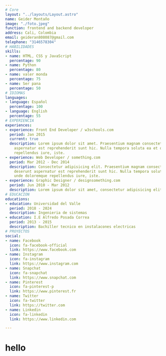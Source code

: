 ```yaml
---
# Core
layout: "../layouts/Layout.astro"
name: Geider Montaño
image: "./foto.jpeg"
function: frontend and backend developer
address: Cali, Colombia
email: geideran808087@gmail.com
telephone: "3146578304"
# HABILIDADES
skills:
- name: HTML, CSS y JavaScript
  percentage: 90
- name: Python
  percentage: 80
- name: valer monda
  percentage: 75
- name: Ser pana
  percentage: 50
# IDIOMAS
languages:
- language: Español
  percentage: 100
- language: English
  percentage: 55
# EXPERIENCIA
experiences:
- experience: Front End Developer / w3schools.com
  period: Jan 2015
  current: true
  description: Lorem ipsum dolor sit amet. Praesentium magnam consectetur vel in deserunt
    aspernatur est reprehenderit sunt hic. Nulla tempora soluta ea et odio, unde doloremque
    repellendus iure, iste.
- experience: Web Developer / something.com
  period: Mar 2012 - Dec 2014
  description: Consectetur adipisicing elit. Praesentium magnam consectetur vel in
    deserunt aspernatur est reprehenderit sunt hic. Nulla tempora soluta ea et odio,
    unde doloremque repellendus iure, iste.
- experience: Graphic Designer / designsomething.com
  period: Jun 2010 - Mar 2012
  description: Lorem ipsum dolor sit amet, consectetur adipisicing elit.
# EDUCACION
educations:
- education: Universidad del Valle
  period: 2018 - 2024
  description: Ingenieria de sistemas
- education: I.E Alfredo Posada Correa
  period: 2013 - 2015
  description: Bachiller tecnico en instalacones electricas
# PROYECTOS
social:
- name: Facebook
  icon: fa-facebook-official
  link: https://www.facebook.com
- name: Instagram
  icon: fa-instagram
  link: https://www.instagram.com
- name: Snapchat
  icon: fa-snapchat
  link: https://www.snapchat.com
- name: Pinterest
  icon: fa-pinterest-p
  link: https://www.pinterest.fr
- name: Twitter
  icon: fa-twitter
  link: https://twitter.com
- name: Linkedin
  icon: fa-linkedin
  link: https://www.linkedin.com

---
```


# hello
